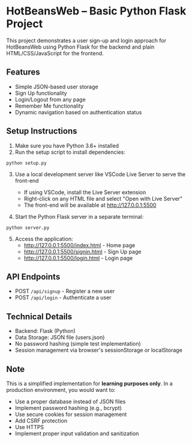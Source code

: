 # HotBeansWeb – Basic Python Flask Project

This project demonstrates a user sign-up and login approach for HotBeansWeb using Python Flask for the backend and plain HTML/CSS/JavaScript for the frontend.

## Features

- Simple JSON-based user storage
- Sign Up functionality
- Login/Logout from any page
- Remember Me functionality
- Dynamic navigation based on authentication status

## Setup Instructions

1. Make sure you have Python 3.6+ installed
2. Run the setup script to install dependencies:

```
python setup.py
```

3. Use a local development server like VSCode Live Server to serve the front-end
   - If using VSCode, install the Live Server extension
   - Right-click on any HTML file and select "Open with Live Server"
   - The front-end will be available at http://127.0.0.1:5500

4. Start the Python Flask server in a separate terminal:

```
python server.py
```

5. Access the application:
   - http://127.0.0.1:5500/index.html - Home page
   - http://127.0.0.1:5500/signin.html - Sign Up page
   - http://127.0.0.1:5500/login.html - Login page

## API Endpoints

- POST `/api/signup` - Register a new user
- POST `/api/login` - Authenticate a user

## Technical Details

- Backend: Flask (Python)
- Data Storage: JSON file (users.json)
- No password hashing (simple test implementation)
- Session management via browser's sessionStorage or localStorage

## Note

This is a simplified implementation for **learning purposes only**. In a production environment, you would want to:

- Use a proper database instead of JSON files
- Implement password hashing (e.g., bcrypt)
- Use secure cookies for session management
- Add CSRF protection
- Use HTTPS
- Implement proper input validation and sanitization